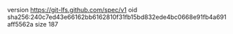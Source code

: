 version https://git-lfs.github.com/spec/v1
oid sha256:240c7ed43e66162bb6162810f31fb15bd832ede4bc0668e91fb4a691aff5562a
size 187
